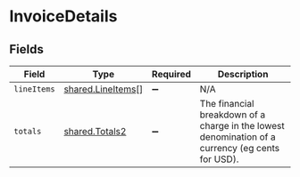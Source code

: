 # InvoiceDetails


## Fields

| Field                                                                                            | Type                                                                                             | Required                                                                                         | Description                                                                                      |
| ------------------------------------------------------------------------------------------------ | ------------------------------------------------------------------------------------------------ | ------------------------------------------------------------------------------------------------ | ------------------------------------------------------------------------------------------------ |
| `lineItems`                                                                                      | [shared.LineItems](../../models/shared/lineitems.md)[]                                           | :heavy_minus_sign:                                                                               | N/A                                                                                              |
| `totals`                                                                                         | [shared.Totals2](../../models/shared/totals2.md)                                                 | :heavy_minus_sign:                                                                               | The financial breakdown of a charge in the lowest denomination of a currency (eg cents for USD). |